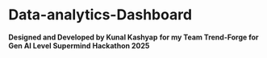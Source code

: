 # Data-analytics-Dashboard
<b>Designed and Developed by Kunal Kashyap</b>
<b> for my Team Trend-Forge for Gen AI Level Supermind Hackathon 2025</b> 
